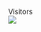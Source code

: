 <p align="left"> 
  Visitors <br>
  <img src="https://profile-counter.glitch.me/Debjyoti0404/count.svg" />
</p>
